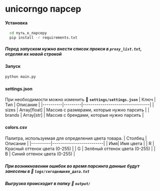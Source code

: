 # unicorngo парсер
#### Установка

```bash
  cd путь_к_парсеру
  pip install -r requirements.txt
```
##### Перед запуском нужно внести список прокси в **`proxy_list.txt`**, отделяя их новой строкой
###
#### Запуск
```bash
python main.py
```
###
#### settings.json
При необходимости можно изменить 📁 **`settings/settings.json`**
| Ключ     | Тип     | Описание                         |
|----------|---------|----------------------------------|
| sizes  | Array[float]  | Массив с размерами, которые нужно парсить       |
| brands  | Array[str]     | Массив с брендами, которые нужно парсить  |
###
#### colors.csv
Палитра, используемая для определения цвета товара.
| Столбец     | Описание              |
|----------|--------------------------|
| Имя| Имя цвета                      |
| R  | Красный оттенок цвета (0-255)  |
| G  | Зелёный оттенок цвета (0-255)  |
| B  | Синий оттенок цвета (0-255)    |
###
##### При возникновении ошибок во время парсинга данные будут занесены в 📁 **`logs/сегодняшняя_дата.txt`**
##### Выгрузка происходит в папку 📁 **`output/`**
